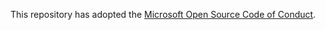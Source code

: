 This repository has adopted the [Microsoft Open Source Code of Conduct](https://opensource.microsoft.com/codeofconduct/).
